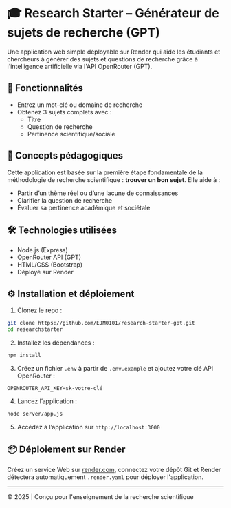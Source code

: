 # 🎓 Research Starter – Générateur de sujets de recherche (GPT)

Une application web simple déployable sur Render qui aide les étudiants et chercheurs à générer des sujets et questions de recherche grâce à l'intelligence artificielle via l'API OpenRouter (GPT).

## 🚀 Fonctionnalités
- Entrez un mot-clé ou domaine de recherche
- Obtenez 3 sujets complets avec :
  - Titre
  - Question de recherche
  - Pertinence scientifique/sociale

## 🧠 Concepts pédagogiques
Cette application est basée sur la première étape fondamentale de la méthodologie de recherche scientifique : **trouver un bon sujet**. Elle aide à :
- Partir d’un thème réel ou d’une lacune de connaissances
- Clarifier la question de recherche
- Évaluer sa pertinence académique et sociétale

## 🛠️ Technologies utilisées
- Node.js (Express)
- OpenRouter API (GPT)
- HTML/CSS (Bootstrap)
- Déployé sur Render

## ⚙️ Installation et déploiement
1. Clonez le repo :
```bash
git clone https://github.com/EJM0101/research-starter-gpt.git
cd researchstarter
```

2. Installez les dépendances :
```bash
npm install
```

3. Créez un fichier `.env` à partir de `.env.example` et ajoutez votre clé API OpenRouter :
```
OPENROUTER_API_KEY=sk-votre-clé
```

4. Lancez l’application :
```bash
node server/app.js
```

5. Accédez à l’application sur `http://localhost:3000`

## 📦 Déploiement sur Render
Créez un service Web sur [render.com](https://render.com), connectez votre dépôt Git et Render détectera automatiquement `.render.yaml` pour déployer l'application.

---
© 2025 | Conçu pour l'enseignement de la recherche scientifique
